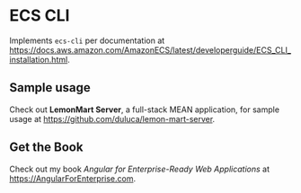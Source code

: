 # ECS CLI

Implements `ecs-cli` per documentation at https://docs.aws.amazon.com/AmazonECS/latest/developerguide/ECS_CLI_installation.html.

## Sample usage

Check out **LemonMart Server**, a full-stack MEAN application, for sample usage at https://github.com/duluca/lemon-mart-server.

## Get the Book

Check out my book _Angular for Enterprise-Ready Web Applications_ at https://AngularForEnterprise.com.
